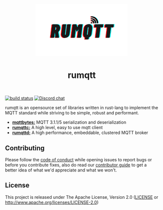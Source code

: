 <h1 align="center">
  <a href="https://bytebeamio.github.io/rumqtt">
    <img alt="rumqtt Logo" src="docs/rumqtt.png" width="60%" />
  </a>
</h1>
<h1 align="center"> rumqtt </h1>
<br/>

[![build status](https://github.com/bytebeamio/rumqtt/workflows/master/badge.svg)](https://github.com/tekjar/rumq/actions)
[![Discord chat](https://img.shields.io/discord/633193308033646605?style=flat)](https://discord.gg/mpkSqDg)

rumqtt is an opensource set of libraries written in rust-lang to implement the MQTT standard while striving to be simple, robust and performant.

- [**mqttbytes:**](./mqttbytes/)    MQTT 3.1.1/5 serialization and deserialization
- [**rumqttc:**](./rumqttc/)        A high level, easy to use mqtt client
- [**rumqttd:**](./rumqttd/)        A high performance, embeddable, clustered MQTT broker

## Contributing
Please follow the [code of conduct](docs/CoC.md) while opening issues to report bugs or before you contribute fixes, also do read our [contributor guide](CONTRIBUTING.md) to get a better idea of what we'd appreciate and what we won't.

## License

This project is released under The Apache License, Version 2.0 ([LICENSE](./LICENSE) or http://www.apache.org/licenses/LICENSE-2.0)

